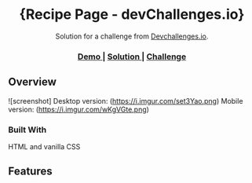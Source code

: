 <!-- Please update value in the {}  -->

<h1 align="center">{Recipe Page - devChallenges.io}</h1>

<div align="center">
   Solution for a challenge from  <a href="http://devchallenges.io" target="_blank">Devchallenges.io</a>.
</div>

<div align="center">
  <h3>
    <a href="https://hardcore-galileo-4c1ae9.netlify.app/">
      Demo
    </a>
    <span> | </span>
    <a href="https://github.com/Atanas97/edie-s-page">
      Solution
    </a>
    <span> | </span>
    <a href="https://devchallenges.io/challenges/xobQBuf8zWWmiYMIAZe0">
      Challenge
    </a>
  </h3>
</div>


## Overview

![screenshot] Desktop version: (https://i.imgur.com/set3Yao.png) 
              Mobile version: (https://i.imgur.com/wKgVGte.png)


### Built With

<!-- This section should list any major frameworks that you built your project using. Here are a few examples.-->

HTML and vanilla CSS

## Features

<!-- List the features of your application or follow the template. Don't share the figma file here :) -->
